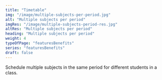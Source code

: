 ```yaml
---
title: "Timetable"         
img: "/image/multiple-subjects-per-period.jpg"
alt: "Multiple subjects per period"
imgRes: "/image/multiple-subjects-period-res.jpg"
altRes: "Multiple subjects per period"
heading: "Multiple subjects per period"
weight: 4
typeOfPage: "featuresBenefits"
series: "featuresBenefits"
draft: false
---
```


Schedule multiple subjects in the same period for different students in a class.
